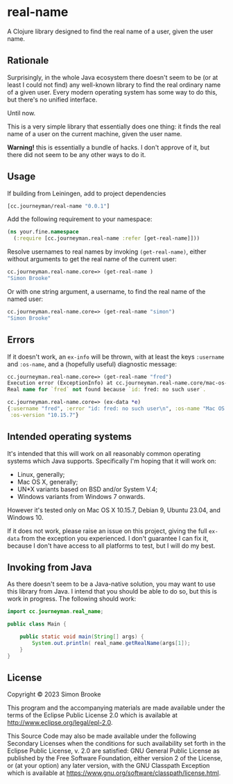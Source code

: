 # real-name

A Clojure library designed to find the real name of a user, given the user name.

## Rationale

Surprisingly, in the whole Java ecosystem there doesn't seem to be (or at least
I could not find) any well-known library to find the real ordinary name of a
given user. Every modern operating system has some way to do this, but there's
no unified interface.

Until now.

This is a very simple library that essentially does one thing: it finds the real
name of a user on the current machine, given the user name.

**Warning!** this is essentially a bundle of hacks. I don't approve of it, but
there did not seem to be any other ways to do it.

## Usage

If building from Leiningen, add to project dependencies

```clojure
[cc.journeyman/real-name "0.0.1"]
```

Add the following requirement to your namespace:

```clojure
(ns your.fine.namespace
  (:require [cc.journeyman.real-name :refer [get-real-name]]))
```

Resolve usernames to real names by invoking `(get-real-name)`, either without 
arguments to get the real name of the current user:

```clojure
cc.journeyman.real-name.core=> (get-real-name )
"Simon Brooke"
```

Or with one string argument, a username, to find the real name of the named user:

```clojure
cc.journeyman.real-name.core=> (get-real-name "simon")
"Simon Brooke"
```

## Errors

If it doesn't work, an `ex-info` will be thrown, with at least the keys `:username` and `:os-name`, and a (hopefully useful) diagnostic message:

```clojure
cc.journeyman.real-name.core=> (get-real-name "fred")
Execution error (ExceptionInfo) at cc.journeyman.real-name.core/mac-os-x (core.clj:13).
Real name for `fred` not found because `id: fred: no such user`.

cc.journeyman.real-name.core=> (ex-data *e)
{:username "fred", :error "id: fred: no such user\n", :os-name "Mac OS X", 
 :os-version "10.15.7"}
```

## Intended operating systems

It's intended that this will work on all reasonably common operating systems
which Java supports. Specifically I'm hoping that it will work on:

* Linux, generally;
* Mac OS X, generally;
* UN*X variants based on BSD and/or System V.4;
* Windows variants from Windows 7 onwards.

However it's tested only on Mac OS X 10.15.7, Debian 9, Ubuntu 23.04, and Windows 10.

If it does not work, please raise an issue on this project, giving the full `ex-data`
from the exception you experienced. I don't guarantee I can fix it, because I don't
have access to all platforms to test, but I will do my best.

## Invoking from Java

As there doesn't seem to be a Java-native solution, you may want to use this
library from Java. I intend that you should be able to do so, but this is work
in progress. The following should work:

```java
import cc.journeyman.real_name;

public class Main {

    public static void main(String[] args) {
        System.out.println( real_name.getRealName(args[1]);
    }
}
```

## License

Copyright © 2023 Simon Brooke

This program and the accompanying materials are made available under the
terms of the Eclipse Public License 2.0 which is available at
http://www.eclipse.org/legal/epl-2.0.

This Source Code may also be made available under the following Secondary
Licenses when the conditions for such availability set forth in the Eclipse
Public License, v. 2.0 are satisfied: GNU General Public License as published by
the Free Software Foundation, either version 2 of the License, or (at your
option) any later version, with the GNU Classpath Exception which is available
at https://www.gnu.org/software/classpath/license.html.
